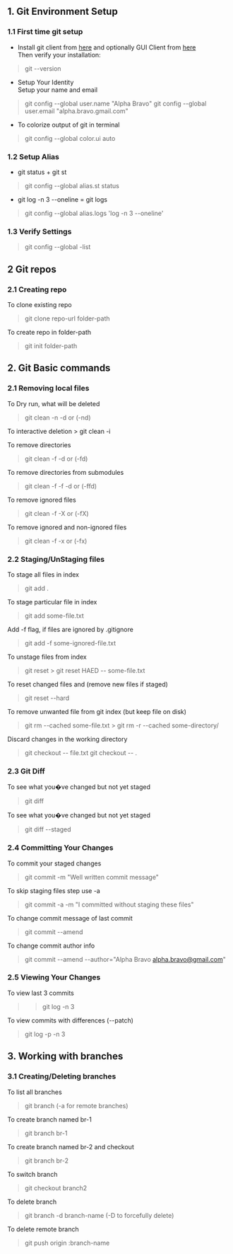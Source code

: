 ## 1. Git Environment Setup

### 1.1 First time git setup

* Install git client from [here](https://git-scm.com/downloads) and optionally GUI Client from [here](https://git-scm.com/downloads/guis)  
Then verify your installation:	
> git --version
	
* Setup Your Identity  
Setup your name and email
	
> git config --global user.name "Alpha Bravo"
> git config --global user.email "alpha.bravo.gmail.com"
	
* To colorize output of git in terminal

> git config --global color.ui auto
	

### 1.2 Setup Alias

* git status + git st

> git config --global alias.st status
	
* git log -n 3 --oneline = git logs
> git config --global alias.logs 'log -n 3 --oneline'

	
### 1.3 Verify Settings

> git config --global -list

## 2 Git repos

### 2.1 Creating repo


 To clone existing repo
 
  > git clone repo-url folder-path    
 
 To create repo in folder-path
 
 > git init folder-path	


## 2. Git Basic commands

  <a name="removing-local-files"></a>

### 2.1 Removing local files

To Dry run, what will be deleted
> git clean -n -d or (-nd)

To interactive deletion
    > git clean -i
    
To remove directories
 > git clean -f -d or (-fd)

To remove directories from submodules

> git clean -f -f -d or (-ffd)
    
To remove ignored files

> git clean -f -X or (-fX)
	
To remove ignored and non-ignored files

> git clean -f -x or (-fx)

### 2.2 Staging/UnStaging files
	
To stage all files in index 
   > git add .

To stage particular file in index

> git add some-file.txt

Add -f flag, if files are ignored by .gitignore

> git add -f some-ignored-file.txt
	
To unstage files from index
   
   > git reset
    > git reset HAED -- some-file.txt
	
To reset changed files and (remove new files if staged)
> git reset --hard
	
To remove unwanted file from git index (but keep file on disk)
> git rm --cached some-file.txt
    > git rm -r --cached some-directory/
	
Discard changes in the working directory
> git checkout -- file.txt
   > git checkout -- .
	
### 2.3 Git Diff	
	
To see what you�ve changed but not yet staged
> git diff
	
To see what you�ve changed but not yet staged
> git diff --staged
	
### 2.4 Committing Your Changes

To commit your staged changes
> git commit -m "Well written commit message"	
	
To skip staging files step use -a
> git commit -a -m "I committed without staging these files"
	
To change commit message of last commit
> git commit --amend
	
To change commit author info
> git commit --amend --author="Alpha Bravo <alpha.bravo@gmail.com>"
		
### 2.5 Viewing Your Changes

To view last 3 commits
>> git log -n 3
	
To view commits with differences (--patch)
> git log -p -n 3
	
## 3. Working with branches

<a name="git branches"></a>

### 3.1 Creating/Deleting branches

To list all branches
   > git branch  (-a for remote branches)
	
To create branch named br-1
   > git branch br-1
	
To create branch named br-2 and checkout
   > git branch br-2
	
To switch branch
   > git checkout branch2
	
To delete branch
   > git branch -d branch-name (-D to forcefully delete)
	
To delete remote branch
  > git push origin :branch-name	



	



